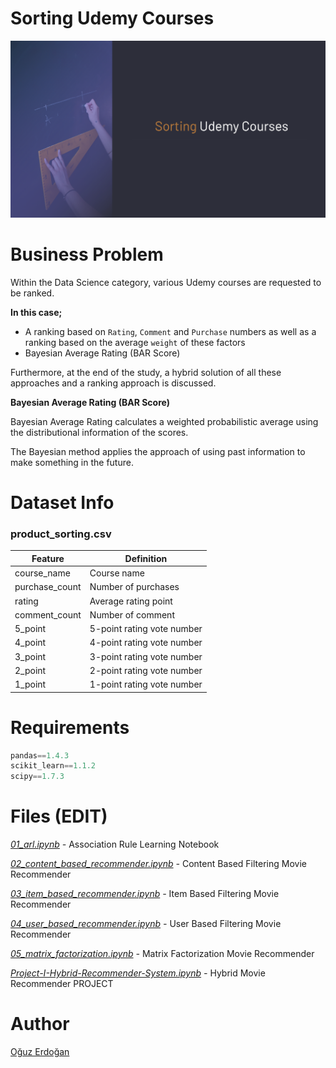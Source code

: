 # Sorting Udemy Courses

![SortingUdemy](/images/udemy.png)

# Business Problem

Within the Data Science category, various Udemy courses are requested to be ranked.

**In this case;**

- A ranking based on `Rating`, `Comment` and `Purchase` numbers as well as a ranking based on the average `weight` of these factors
- Bayesian Average Rating (BAR Score)

Furthermore, at the end of the study, a hybrid solution of all these approaches and a ranking approach is discussed.

**Bayesian Average Rating (BAR Score)**

Bayesian Average Rating calculates a weighted probabilistic average using the distributional information of the scores.

The Bayesian method applies the approach of using past information to make something in the future.

# Dataset Info

### product_sorting.csv

| Feature | Definition |
| --- | --- |
| course_name | Course name |
| purchase_count | Number of purchases |
| rating | Average rating point |
| comment_count | Number of comment |
| 5_point | 5-point rating vote number |
| 4_point | 4-point rating vote number |
| 3_point | 3-point rating vote number |
| 2_point | 2-point rating vote number |
| 1_point | 1-point rating vote number |

# Requirements

```python
pandas==1.4.3
scikit_learn==1.1.2
scipy==1.7.3
```

# **Files (EDIT)**

*[01_arl.ipynb](https://github.com/oguzerdo/recommender-systems/blob/main/01_arl.ipynb) -* Association Rule Learning Notebook

*[02_content_based_recommender.ipynb](https://github.com/oguzerdo/recommender-systems/blob/main/02_content_based_recommender.ipynb) -* Content Based Filtering Movie Recommender

*[03_item_based_recommender.ipynb](https://github.com/oguzerdo/recommender-systems/blob/main/03_item_based_recommender.ipynb) -* Item Based Filtering Movie Recommender

*[04_user_based_recommender.ipynb](https://github.com/oguzerdo/recommender-systems/blob/main/04_user_based_recommender.ipynb) -* User Based Filtering Movie Recommender

*[05_matrix_factorization.ipynb](https://github.com/oguzerdo/recommender-systems/blob/main/05_matrix_factorization.ipynb) -* Matrix Factorization Movie Recommender

*[Project-I-Hybrid-Recommender-System.ipynb](https://github.com/oguzerdo/recommender-systems/blob/main/06_Hybrid-Recommender-System-Project.ipynb) -* Hybrid Movie Recommender PROJECT

# Author

[Oğuz Erdoğan](http://www.oguzerdogan.com)